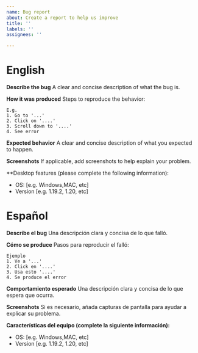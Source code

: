 ```yaml
---
name: Bug report
about: Create a report to help us improve
title: ''
labels: ''
assignees: ''

---
```


# English

**Describe the bug**
A clear and concise description of what the bug is.

**How it was produced**
Steps to reproduce the behavior:
```
E.g.
1. Go to '...'
2. Click on '....'
3. Scroll down to '....'
4. See error
```

**Expected behavior**
A clear and concise description of what you expected to happen.

**Screenshots**
If applicable, add screenshots to help explain your problem.

**Desktop features (please complete the following information):

 - OS: [e.g. Windows,MAC, etc]
 - Version [e.g. 1.19.2, 1.20, etc]

# Español

**Describe el bug**
Una descripción clara y concisa de lo que falló.

**Cómo se produce**
Pasos para reproducir el falló:
```
Ejemplo
1. Ve a '...'
2. Click en '....'
3. Usa esto '....'
4. Se produce el error
```

**Comportamiento esperado**
Una descripción clara y concisa de lo que espera que ocurra.

**Screenshots**
Si es necesario, añada capturas de pantalla para ayudar a explicar su problema.

**Características del equipo (complete la siguiente información):**
 - OS: [e.g. Windows,MAC, etc]
 - Version [e.g. 1.19.2, 1.20, etc]

